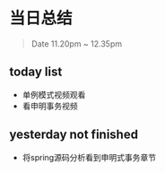 # 当日总结

> Date 11.20pm ~ 12.35pm

## today list

* 单例模式视频观看
* 看申明事务视频

## yesterday not finished

* 将spring源码分析看到申明式事务章节
